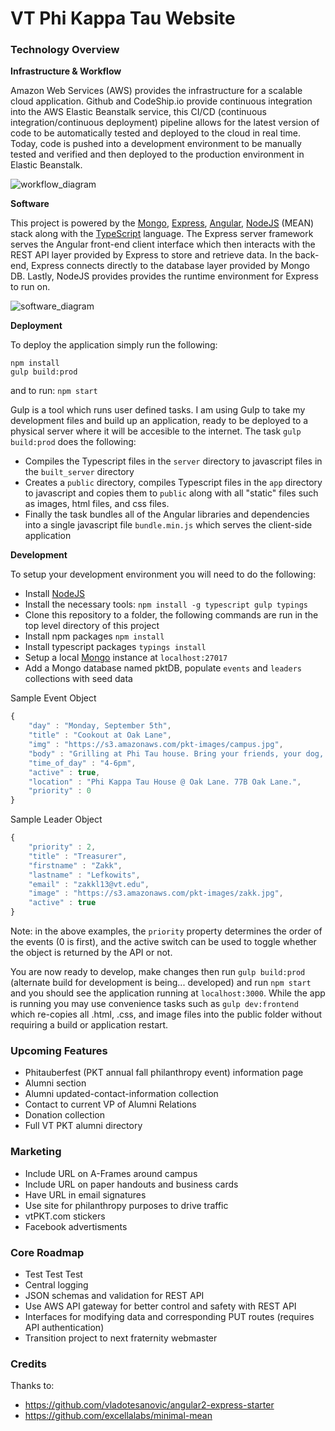 # VT Phi Kappa Tau Website

### Technology Overview
**Infrastructure & Workflow**

Amazon Web Services (AWS) provides the infrastructure for a scalable cloud application. Github and CodeShip.io provide continuous integration into the AWS Elastic Beanstalk service, this
CI/CD (continuous integration/continuous deployment) pipeline allows for the latest version of code to be automatically tested and deployed to the cloud in real time.
Today, code is pushed into a development environment to be manually tested and verified and then deployed to the production environment in Elastic Beanstalk.

![workflow_diagram](http://i.imgur.com/iqzI38i.png)

**Software**

This project is powered by the [Mongo](https://www.mongodb.com/), [Express](https://expressjs.com/), [Angular](https://angular.io/), [NodeJS](https://nodejs.org) (MEAN) stack along with the [TypeScript](https://www.typescriptlang.org/) language. The Express server framework serves the Angular front-end client interface which then interacts with the REST API layer provided by Express to store and retrieve data. In the back-end, Express connects directly to the database layer provided by Mongo DB. Lastly, NodeJS provides provides the runtime environment for Express to run on.

![software_diagram](http://i.imgur.com/uJkIBmE.png)

**Deployment**

To deploy the application simply run the following:
```
npm install
gulp build:prod
```

and to run: `npm start`

Gulp is a tool which runs user defined tasks. I am using Gulp to take my development files and build up an application,
ready to be deployed to a physical server where it will be accesible to the internet. The task `gulp build:prod`
does the following:
* Compiles the Typescript files in the `server` directory to javascript files in the `built_server` directory
* Creates a `public` directory, compiles Typescript files in the `app` directory to javascript
and copies them to `public` along with all "static" files such as images, html files, and css files.
* Finally the task bundles all of the Angular libraries and dependencies into a single javascript file `bundle.min.js`
which serves the client-side application

**Development**

To setup your development environment you will need to do the following:
* Install [NodeJS](https://nodejs.org)
* Install the necessary tools: `npm install -g typescript gulp typings`
* Clone this repository to a folder, the following commands are run in the top level directory of this project
* Install npm packages `npm install`
* Install typescript packages `typings install`
* Setup a local [Mongo](https://www.mongodb.com/) instance at `localhost:27017`
* Add a Mongo database named pktDB, populate `events` and `leaders` collections with seed data

Sample Event Object
```javascript
{
    "day" : "Monday, September 5th",
    "title" : "Cookout at Oak Lane",
    "img" : "https://s3.amazonaws.com/pkt-images/campus.jpg",
    "body" : "Grilling at Phi Tau house. Bring your friends, your dog, and your parents! Come eat the free food.",
    "time_of_day" : "4-6pm",
    "active" : true,
    "location" : "Phi Kappa Tau House @ Oak Lane. 77B Oak Lane.",
    "priority" : 0
}
```

Sample Leader Object
```javascript
{
    "priority" : 2,
    "title" : "Treasurer",
    "firstname" : "Zakk",
    "lastname" : "Lefkowits",
    "email" : "zakkl13@vt.edu",
    "image" : "https://s3.amazonaws.com/pkt-images/zakk.jpg",
    "active" : true
}
```
Note: in the above examples, the `priority` property determines the order of the events (0 is first), and the active switch
can be used to toggle whether the object is returned by the API or not.

You are now ready to develop, make changes then run `gulp build:prod` (alternate build for development is being... developed) and run
`npm start` and you should see the application running at `localhost:3000`. While the app is running you may use convenience tasks
such as `gulp dev:frontend` which re-copies all .html, .css, and image files into the public folder without requiring a build or application restart.

### Upcoming Features
* Phitauberfest (PKT annual fall philanthropy event) information page
* Alumni section
 * Alumni updated-contact-information collection
 * Contact to current VP of Alumni Relations
 * Donation collection
 * Full VT PKT alumni directory

### Marketing
* Include URL on A-Frames around campus
* Include URL on paper handouts and business cards
* Have URL in email signatures
* Use site for philanthropy purposes to drive traffic
* vtPKT.com stickers
* Facebook advertisments

### Core Roadmap
* Test Test Test
* Central logging
* JSON schemas and validation for REST API
* Use AWS API gateway for better control and safety with REST API
* Interfaces for modifying data and corresponding PUT routes (requires API authentication)
* Transition project to next fraternity webmaster

### Credits
Thanks to:
* https://github.com/vladotesanovic/angular2-express-starter
* https://github.com/excellalabs/minimal-mean
